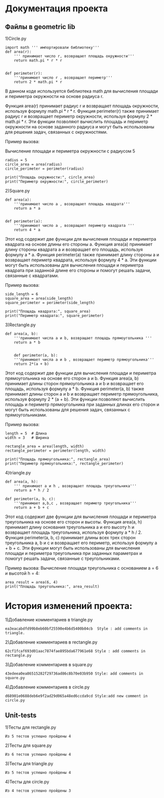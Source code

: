 # Документация проекта

## Файлы в geometric lib
1)Circle.py

    import math ''' импортировали библиотеку'''
    def area(r):
        ''' принимает число r, возвращает площадь окружности'''
        return math.pi * r * r 


    def perimeter(r):
        '''принимает число r , возвращает периметр'''
        return 2 * math.pi * r 

В данном коде используется библиотека math для вычисления площади и периметра окружности на основе радиуса r.

Функция area(r) принимает радиус r и возвращает площадь окружности, используя формулу math.pi * r * r.
Функция perimeter(r) также принимает радиус r и возвращает периметр окружности, используя формулу 2 * math.pi * r.
Эти функции позволяют вычислить площадь и периметр окружности на основе заданного радиуса и могут быть использованы для решения задач, связанных с окружностями.
    
Пример вызова:

Вычисление площади и периметра окружности с радиусом 5

    radius = 5
    circle_area = area(radius)
    circle_perimeter = perimeter(radius)

    print("Площадь окружности:", circle_area)
    print("Периметр окружности:", circle_perimeter)

2)Square.py

    def area(a):
        '''принимает число a , возвращает площадь квадрата'''
        return a * a


    def perimeter(a):
        '''принимает число a , возвращает периметр квадрата '''
        return 4 * a
    
Этот код содержит две функции для вычисления площади и периметра квадрата на основе длины его стороны a.
Функция area(a) принимает длину стороны квадрата a и возвращает его площадь, используя формулу a * a.
Функция perimeter(a) также принимает длину стороны a и возвращает периметр квадрата, используя формулу 4 * a.
Эти функции могут быть использованы для вычисления площади и периметра квадрата при заданной длине его стороны и помогут решать задачи, связанные с квадратами.
    
Пример вызова:

    side_length = 6
    square_area = area(side_length)
    square_perimeter = perimeter(side_length)

    print("Площадь квадрата:", square_area)
    print("Периметр квадрата:", square_perimeter)

3)Rectangle.py

    def area(a, b):
        '''принимает числа a и b, возвращает площадь прямоугольника '''
        return a * b


        def perimeter(a, b):
        '''принимает числа a и b , возвращает периметр прямоугольника'''
        return 2*(a + b)

Этот код содержит две функции для вычисления площади и периметра прямоугольника на основе его сторон a и b.
Функция area(a, b) принимает длины сторон прямоугольника a и b и возвращает его площадь, используя формулу a * b.
Функция perimeter(a, b) также принимает длины сторон a и b и возвращает периметр прямоугольника, используя формулу 2 * (a + b).
Эти функции позволяют вычислить площадь и периметр прямоугольника при заданных длинах его сторон и могут быть использованы для решения задач, связанных с прямоугольниками.
    
    
Пример вызова:

    length = 5  # Длина
    width = 3   # Ширина

    rectangle_area = area(length, width)
    rectangle_perimeter = perimeter(length, width)

    print("Площадь прямоугольника:", rectangle_area)
    print("Периметр прямоугольника:", rectangle_perimeter)

4)triangle.py

    def area(a, h):
        ''' принимает a и h , возвращает площадь треугольника'''
        return a * h / 2

    def perimeter(a, b, c):
        '''принимает a,b,c , возвращает периметр треугольника'''
        return a + b + c
Этот код содержит две функции для вычисления площади и периметра треугольника на основе его сторон и высоты.
Функция area(a, h) принимает длину основания треугольника a и его высоту h и возвращает площадь треугольника, используя формулу a * h / 2.
Функция perimeter(a, b, c) принимает длины всех трех сторон треугольника a, b и c и возвращает его периметр, используя формулу a + b + c.
Эти функции могут быть использованы для вычисления площади и периметра треугольника при заданных параметрах и помогут решать задачи, связанные с треугольниками.
    
Пример вызова:
Вычисление площади треугольника с основанием a = 6 и высотой h = 4:
    
    area_result = area(6, 4)
    print("Площадь треугольника:", area_result)
    

# История изменений проекта:
1)Добавление комментариев в triangle.py 

    ea3eacabdfd99b8eb60bf25590e4b6d5400b04cb  Style : add comments in triangle.
    
2)Добавление комментариев в rectangle.py 

    62cf1fcaf693d01aac7874fae895bda677961e68 Style : add comments in rectangle.py

3)Добавление комментариев в square.py

    43edeea0ea86515282f29736ad86c8b70e03b950 Style: add comments in square.py

4)Добавление комментариев в circle.py

    d68901e0688deb6e9f2ad29d065a48ed6ccda9cd Style:add new comment in circle.py

## Unit-tests
1)Тесты для rectangle.py
    
    Из 5 тестов успешно пройдены 4

2)Тесты для square.py

    Из 6 тестов успешно пройдены 4


3)Тесты для triangle.py

    Из 5 тестов успешно пройдены 4
4)Тесты для circle.py

    Из 4 тестов успешно пройдены 3



